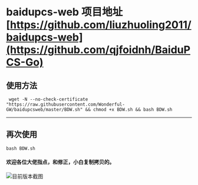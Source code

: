 # baidupcs-web 项目地址 [https://github.com/liuzhuoling2011/baidupcs-web](https://github.com/qjfoidnh/BaiduPCS-Go)
## 使用方法
` wget -N --no-check-certificate "https://raw.githubusercontent.com/Wonderful-GW/baidupcsweb/master/BDW.sh" && chmod +x BDW.sh && bash BDW.sh`

---
## 再次使用

`bash BDW.sh`

#### 欢迎各位大佬指点，和修正，小白复制拷贝的。


![目前版本截图](https://github.com/user1121114685/baidupcsweb/blob/master/20181203230829.png?raw=true "后续更新可能还会有更新！")
